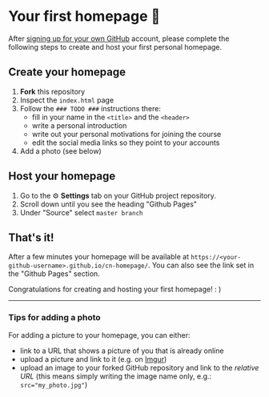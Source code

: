# Your first homepage :seedling:

After [signing up for your own GitHub](https://github.com/join) account,
please complete the following steps to create and host your first personal homepage.

## Create your homepage

1. **Fork** this repository
2. Inspect the `index.html` page
3. Follow the `### TODO ###` instructions there:
    - fill in your name in the `<title>` and the `<header>`
    - write a personal introduction
    - write out your personal motivations for joining the course
    - edit the social media links so they point to your accounts
4. Add a photo (see below)

## Host your homepage

1. Go to the ⚙️ **Settings** tab on your GitHub project repository.
2. Scroll down until you see the heading "Github Pages"
3. Under "Source" select `master branch`

## That's it!

After a few minutes your homepage will be available at
`https://<your-github-username>.github.io/cn-homepage/`. You can also see the
link set in the "Github Pages" section.


Congratulations for creating and hosting your first homepage! : )

---

### Tips for adding a photo
For adding a picture to your homepage, you can either:
- link to a URL that shows a picture of you that is already online
- upload a picture and link to it (e.g. on [Imgur](https://imgur.com/))
- upload an image to your forked GitHub repository and link to the *relative URL*
(this means simply writing the image name only, e.g.: `src="my_photo.jpg"`)
